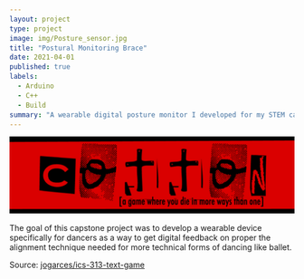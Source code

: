 ```yaml
---
layout: project
type: project
image: img/Posture_sensor.jpg
title: "Postural Monitoring Brace"
date: 2021-04-01
published: true
labels:
  - Arduino
  - C++
  - Build
summary: "A wearable digital posture monitor I developed for my STEM capstone project."
---
```


<img class="img-fluid" src="../img/cotton/cotton-header.png">

The goal of this capstone project was to develop a wearable device specifically for dancers as a way to get digital feedback on proper the alignment technique needed for more technical forms of dancing like ballet.

Source: <a href="https://github.com/jogarces/ics-313-text-game"><i class="large github icon "></i>jogarces/ics-313-text-game</a>
